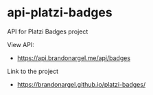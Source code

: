 # api-platzi-badges
API for Platzi Badges project

View API:

- https://api.brandonargel.me/api/badges

Link to the project

- https://brandonargel.github.io/platzi-badges/
